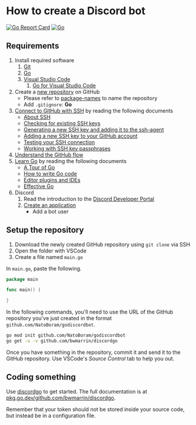 # How to create a Discord bot

[![Go Report Card](https://goreportcard.com/badge/github.com/NatoBoram/godiscordbot)](https://goreportcard.com/report/github.com/NatoBoram/godiscordbot)
[![Go](https://github.com/NatoBoram/godiscordbot/workflows/Go/badge.svg?branch=master)](https://github.com/NatoBoram/godiscordbot/actions?query=workflow%3AGo)

## Requirements

1. Install required software
    1. [Git](https://git-scm.com/)
    2. [Go](https://golang.org/)
    3. [Visual Studio Code](https://code.visualstudio.com/)
        1. [Go for Visual Studio Code](https://marketplace.visualstudio.com/items?itemName=ms-vscode.Go)
2. Create a [new repository](https://github.com/new) on GitHub
    - Please refer to [package-names](https://blog.golang.org/package-names) to
name the repository
    - Add `.gitignore`: **Go**
3. [Connect to GitHub with SSH](https://help.github.com/github/authenticating-to-github/connecting-to-github-with-ssh)
by reading the following documents
    - [About SSH](https://help.github.com/github/authenticating-to-github/about-ssh)
    - [Checking for existing SSH keys](https://help.github.com/github/authenticating-to-github/checking-for-existing-ssh-keys)
    - [Generating a new SSH key and adding it to the ssh-agent](https://help.github.com/github/authenticating-to-github/generating-a-new-ssh-key-and-adding-it-to-the-ssh-agent)
    - [Adding a new SSH key to your GitHub account](https://help.github.com/github/authenticating-to-github/adding-a-new-ssh-key-to-your-github-account)
    - [Testing your SSH connection](https://help.github.com/github/authenticating-to-github/testing-your-ssh-connection)
    - [Working with SSH key passphrases](https://help.github.com/github/authenticating-to-github/working-with-ssh-key-passphrases)
4. [Understand the GitHub flow](https://guides.github.com/introduction/flow/)
5. [Learn Go](https://golang.org/doc/) by reading the following documents
    - [A Tour of Go](https://tour.golang.org/)
    - [How to write Go code](https://golang.org/doc/code.html)
    - [Editor plugins and IDEs](https://golang.org/doc/editors.html)
    - [Effective Go](https://golang.org/doc/effective_go.html)
6. Discord
    1. Read the introduction to the [Discord Developer Portal](https://discordapp.com/developers/docs/intro)
    2. [Create an application](https://discordapp.com/developers/applications)
        - Add a bot user

## Setup the repository

1. Download the newly created GitHub repository using `git clone` via SSH
2. Open the folder with VSCode
3. Create a file named `main.go`

In `main.go`, paste the following.

```go
package main

func main() {

}
```

In the following commands, you'll need to use the URL of the GitHub repository
you've just created in the format `github.com/NatoBoram/godiscordbot`.

```sh
go mod init github.com/NatoBoram/godiscordbot
go get -u -v github.com/bwmarrin/discordgo
```

Once you have something in the repository, commit it and send it to the GitHub
repository. Use VSCode's _Source Control_ tab to help you out.

## Coding something

Use [discordgo](https://github.com/bwmarrin/discordgo) to get started.
The full documentation is at [pkg.go.dev/github.com/bwmarrin/discordgo](https://pkg.go.dev/github.com/bwmarrin/discordgo).

Remember that your token should not be stored inside your source code, but
instead be in a configuration file.
